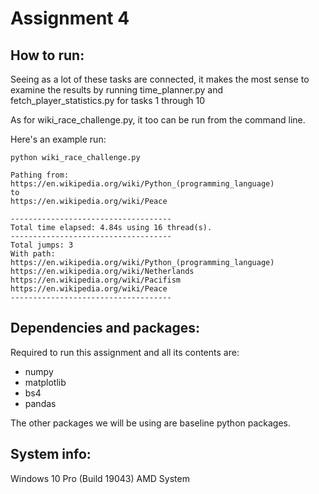 # Assignment 4

## How to run:
Seeing as a lot of these tasks are connected, it makes the most sense to examine the results by running time_planner.py and fetch_player_statistics.py for tasks 1 through 10

As for wiki_race_challenge.py, it too can be run from the command line.

Here's an example run:

```
python wiki_race_challenge.py

Pathing from:
https://en.wikipedia.org/wiki/Python_(programming_language)
to
https://en.wikipedia.org/wiki/Peace

------------------------------------
Total time elapsed: 4.84s using 16 thread(s).
------------------------------------
Total jumps: 3
With path:
https://en.wikipedia.org/wiki/Python_(programming_language)
https://en.wikipedia.org/wiki/Netherlands
https://en.wikipedia.org/wiki/Pacifism
https://en.wikipedia.org/wiki/Peace
------------------------------------

```

## Dependencies and packages:
Required to run this assignment and all its contents are:
- numpy
- matplotlib
- bs4
- pandas

The other packages we will be using are baseline python packages.

## System info:
Windows 10 Pro (Build 19043)
AMD System
